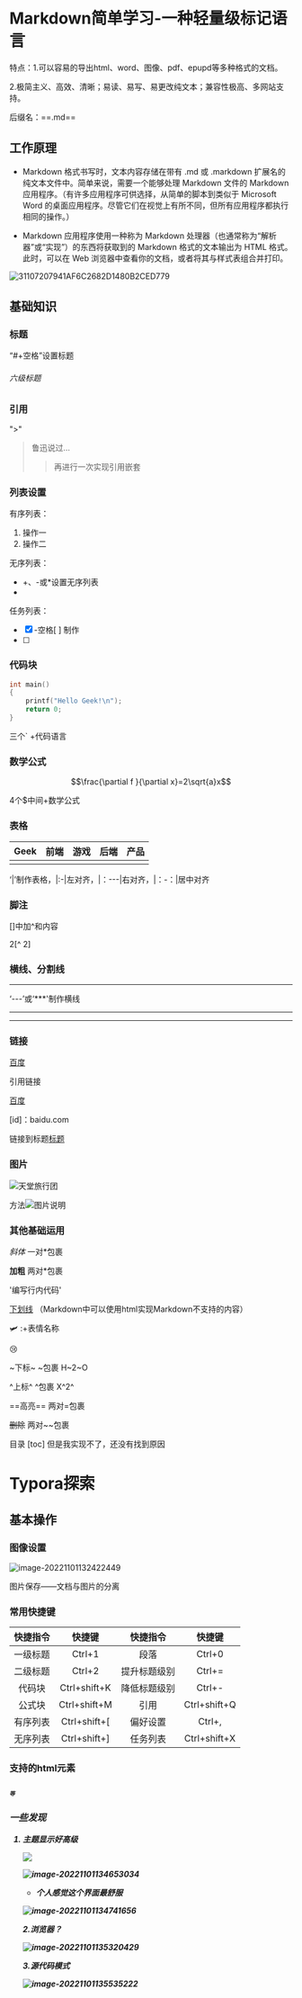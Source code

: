 # Markdown简单学习-一种轻量级标记语言

特点：1.可以容易的导出html、word、图像、pdf、epupd等多种格式的文档。

​            2.极简主义、高效、清晰；易读、易写、易更改纯文本；兼容性极高、多网站支持。

后缀名：==.md==

## 工作原理

* Markdown 格式书写时，文本内容存储在带有 .md 或 .markdown 扩展名的纯文本文件中。简单来说，需要一个能够处理 Markdown 文件的 Markdown 应用程序。（有许多应用程序可供选择，从简单的脚本到类似于 Microsoft Word 的桌面应用程序。尽管它们在视觉上有所不同，但所有应用程序都执行相同的操作。）

* Markdown 应用程序使用一种称为 Markdown 处理器（也通常称为“解析器”或“实现”）的东西将获取到的 Markdown 格式的文本输出为 HTML 格式。此时，可以在 Web 浏览器中查看你的文档，或者将其与样式表组合并打印。

![31107207941AF6C2682D1480B2CED779](../31107207941AF6C2682D1480B2CED779.jpg)

## 基础知识

### 标题

“#+空格”设置标题

###### 六级标题

### 引用

">"

> 鲁迅说过...
>
> > 再进行一次实现引用嵌套

### 列表设置

有序列表：

1.  操作一
2.  操作二

无序列表：

- +、-或*设置无序列表
- 

任务列表：

- [x] -空格[ ] 制作
- [ ] 





### 代码块

```c
int main()
{
    printf("Hello Geek!\n");
    return 0;
}
```

三个` +代码语言

### 数学公式

$$\frac{\partial f }{\partial x}=2\sqrt{a}x$$

4个$中间+数学公式

### 表格

| Geek | 前端 | 游戏 | 后端 | 产品 |
| :--- | ---- | ---- | ---- | ---- |
|      |      |      |      |      |

‘|’制作表格，|:-|左对齐，|：---|右对齐，|：-：|居中对齐

### 脚注

[]中加^和内容

2[^ 2]

### 横线、分割线

---

‘---’或‘***'制作横线

---

***

 

### 链接

[ 百度 ](baidu.com"标题“)

引用链接

[ 百度 ](id)

[id]：baidu.com

链接到标题[标题](#标题)

### 图片

![天堂旅行团](https://p5.itc.cn/images01/20210817/f2da37fa1e3648eba827269fbb450e79.jpeg)

方法![图片说明](图片链接)

### 其他基础运用

*斜体*  一对*包裹

 **加粗**  两对*包裹

'编写行内代码' 

<u>下划线</u> <u></u>（Markdown中可以使用html实现Markdown不支持的内容）

:small_airplane:  :+表情名称

:cry:

~下标~    ~包裹      H~2~O

^上标^    ^包裹   X^2^

==高亮==    两对=包裹

~~删除~~    两对~~包裹

目录 \[toc]     但是我实现不了，还没有找到原因





# Typora探索

## 基本操作

### 图像设置

![image-20221101132422449](Markdown.assets/image-20221101132422449.png)

图片保存——文档与图片的分离

### 常用快捷键

| 快捷指令 |    快捷键    |   快捷指令   |    快捷键    |
| :------: | :----------: | :----------: | :----------: |
| 一级标题 |    Ctrl+1    |     段落     |    Ctrl+0    |
| 二级标题 |    Ctrl+2    | 提升标题级别 |    Ctrl+=    |
|  代码块  | Ctrl+shift+K | 降低标题级别 |    Ctrl+-    |
|  公式块  | Ctrl+shift+M |     引用     | Ctrl+shift+Q |
| 有序列表 | Ctrl+shift+[ |   偏好设置   |    Ctrl+,    |
| 无序列表 | Ctrl+shift+] |   任务列表   | Ctrl+shift+X |





### 支持的html元素

<kbd> <b> <i> <em> <sup> <sub> <br>        等

### 一些发现

1. 主题显示好高级

   ![](Markdown.assets/image-20221101134605466.png)

   ![image-20221101134653034](Markdown.assets/image-20221101134653034.png)

   + 个人感觉这个界面最舒服

   ![image-20221101134741656](Markdown.assets/image-20221101134741656.png)

   2.浏览器？

   ![image-20221101135320429](Markdown.assets/image-20221101135320429.png)
   
   3.源代码模式
   
   ![image-20221101135535222](Markdown.assets/image-20221101135535222.png)
   
   ## 
